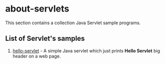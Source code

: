 # about-servlets

This section contains a collection Java Servlet sample programs. 

## List of Servlet's samples

  1. [hello-servlet](https://github.com/WendySanarwanto/learn-java/tree/master/about-servlets/hello-servlet) - A simple Java servlet which just prints __Hello Servlet__ big header on a web page.
  